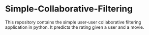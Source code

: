 # Simple-Collaborative-Filtering
This repository contains the simple user-user collaborative filtering application in python. It predicts the rating given a user and a movie.
